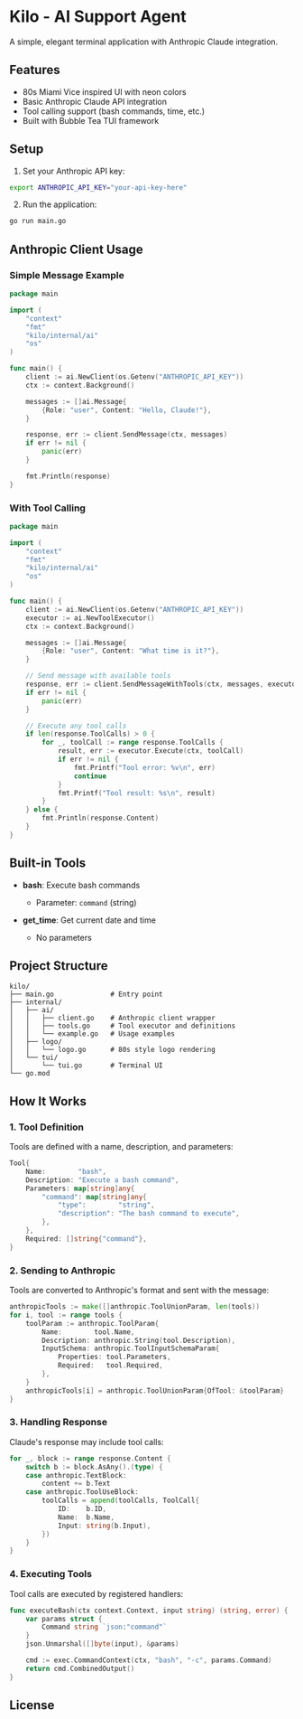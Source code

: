 # Kilo - AI Support Agent

A simple, elegant terminal application with Anthropic Claude integration.

## Features

- 80s Miami Vice inspired UI with neon colors
- Basic Anthropic Claude API integration
- Tool calling support (bash commands, time, etc.)
- Built with Bubble Tea TUI framework

## Setup

1. Set your Anthropic API key:
```bash
export ANTHROPIC_API_KEY="your-api-key-here"
```

2. Run the application:
```bash
go run main.go
```

## Anthropic Client Usage

### Simple Message Example

```go
package main

import (
    "context"
    "fmt"
    "kilo/internal/ai"
    "os"
)

func main() {
    client := ai.NewClient(os.Getenv("ANTHROPIC_API_KEY"))
    ctx := context.Background()

    messages := []ai.Message{
        {Role: "user", Content: "Hello, Claude!"},
    }

    response, err := client.SendMessage(ctx, messages)
    if err != nil {
        panic(err)
    }

    fmt.Println(response)
}
```

### With Tool Calling

```go
package main

import (
    "context"
    "fmt"
    "kilo/internal/ai"
    "os"
)

func main() {
    client := ai.NewClient(os.Getenv("ANTHROPIC_API_KEY"))
    executor := ai.NewToolExecutor()
    ctx := context.Background()

    messages := []ai.Message{
        {Role: "user", Content: "What time is it?"},
    }

    // Send message with available tools
    response, err := client.SendMessageWithTools(ctx, messages, executor.GetAvailableTools())
    if err != nil {
        panic(err)
    }

    // Execute any tool calls
    if len(response.ToolCalls) > 0 {
        for _, toolCall := range response.ToolCalls {
            result, err := executor.Execute(ctx, toolCall)
            if err != nil {
                fmt.Printf("Tool error: %v\n", err)
                continue
            }
            fmt.Printf("Tool result: %s\n", result)
        }
    } else {
        fmt.Println(response.Content)
    }
}
```

## Built-in Tools

- **bash**: Execute bash commands
  - Parameter: `command` (string)

- **get_time**: Get current date and time
  - No parameters

## Project Structure

```
kilo/
├── main.go              # Entry point
├── internal/
│   ├── ai/
│   │   ├── client.go    # Anthropic client wrapper
│   │   ├── tools.go     # Tool executor and definitions
│   │   └── example.go   # Usage examples
│   ├── logo/
│   │   └── logo.go      # 80s style logo rendering
│   └── tui/
│       └── tui.go       # Terminal UI
└── go.mod
```

## How It Works

### 1. Tool Definition

Tools are defined with a name, description, and parameters:

```go
Tool{
    Name:        "bash",
    Description: "Execute a bash command",
    Parameters: map[string]any{
        "command": map[string]any{
            "type":        "string",
            "description": "The bash command to execute",
        },
    },
    Required: []string{"command"},
}
```

### 2. Sending to Anthropic

Tools are converted to Anthropic's format and sent with the message:

```go
anthropicTools := make([]anthropic.ToolUnionParam, len(tools))
for i, tool := range tools {
    toolParam := anthropic.ToolParam{
        Name:        tool.Name,
        Description: anthropic.String(tool.Description),
        InputSchema: anthropic.ToolInputSchemaParam{
            Properties: tool.Parameters,
            Required:   tool.Required,
        },
    }
    anthropicTools[i] = anthropic.ToolUnionParam{OfTool: &toolParam}
}
```

### 3. Handling Response

Claude's response may include tool calls:

```go
for _, block := range response.Content {
    switch b := block.AsAny().(type) {
    case anthropic.TextBlock:
        content += b.Text
    case anthropic.ToolUseBlock:
        toolCalls = append(toolCalls, ToolCall{
            ID:    b.ID,
            Name:  b.Name,
            Input: string(b.Input),
        })
    }
}
```

### 4. Executing Tools

Tool calls are executed by registered handlers:

```go
func executeBash(ctx context.Context, input string) (string, error) {
    var params struct {
        Command string `json:"command"`
    }
    json.Unmarshal([]byte(input), &params)

    cmd := exec.CommandContext(ctx, "bash", "-c", params.Command)
    return cmd.CombinedOutput()
}
```

## License